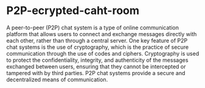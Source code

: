 # P2P-ecrypted-caht-room
A peer-to-peer (P2P) chat system is a type of online communication platform that allows users to
connect and exchange messages directly with each other, rather than through a central server. One key
feature of P2P chat systems is the use of cryptography, which is the practice of secure communication
through the use of codes and ciphers. Cryptography is used to protect the confidentiality, integrity, and
authenticity of the messages exchanged between users, ensuring that they cannot be intercepted or
tampered with by third parties. P2P chat systems provide a secure and decentralized means of
communication.
